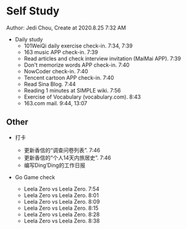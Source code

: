 # Self Study

Author: Jedi Chou, Create at 2020.8.25 7:32 AM

* Daily study
  * 101WeiQi daily exercise check-in. 7:34, 7:39
  * 163 music APP check-in. 7:39
  * Read articles and check interview invitation (MaiMai APP). 7:39
  * Don't memorize words APP check-in. 7:40
  * NowCoder check-in. 7:40
  * Tencent cartoon APP check-in. 7:40
  * Read Sina Blog. 7:44
  * Reading 1 minutes at SIMPLE wiki. 7:56
  * Exercise of Vocabulary (vocabulary.com). 8:43
  * 163.com mail. 9:44, 13:07

## Other

* 打卡
  * 更新香信的“调查问卷列表”. 7:46
  * 更新香信的“个人14天内旅居史”. 7:46
  * 编写Ding’Ding的工作日报

* Go Game check
  * Leela Zero vs Leela Zero. 7:54
  * Leela Zero vs Leela Zero. 8:01
  * Leela Zero vs Leela Zero. 8:09
  * Leela Zero vs Leela Zero. 8:15
  * Leela Zero vs Leela Zero. 8:28
  * Leela Zero vs Leela Zero. 8:38
